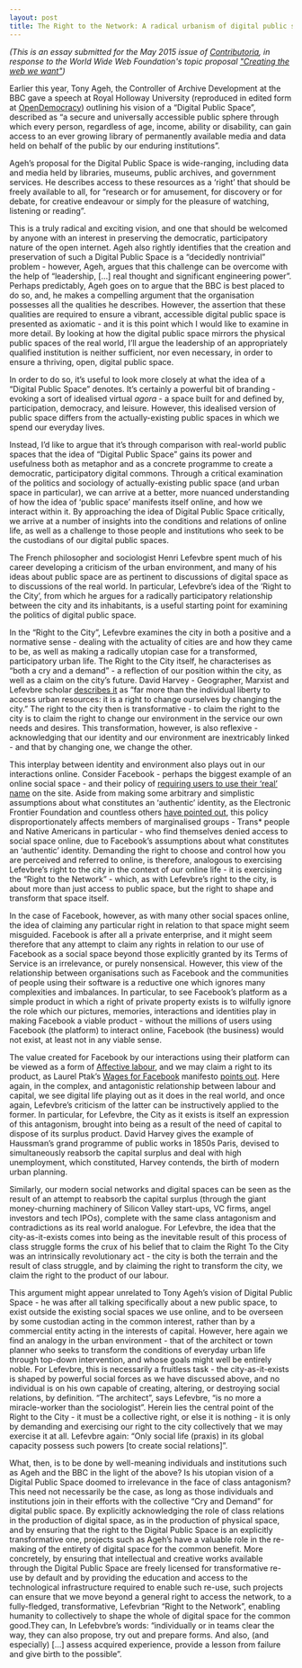 ```yaml
---
layout: post
title: The Right to the Network: A radical urbanism of digital public space
---
```


*(This is an essay submitted for the May 2015 issue of [Contributoria](https://www.contributoria.com/), in
response to the World Wide Web Foundation's topic proposal ["Creating the web we
want"](https://www.contributoria.com/topics/54f2fd0cfc2485d03000000e))*

Earlier this year, Tony Ageh, the Controller of Archive Development at the BBC gave a speech at Royal Holloway University (reproduced in edited form at [OpenDemocracy](https://www.opendemocracy.net/ourbeeb/tony-ageh/bbc-licence-fee-and-digital-public-space)) outlining his vision of a “Digital Public Space”, described as “a secure and universally accessible public sphere through which every person, regardless of age, income, ability or disability, can gain access to an ever growing library of permanently available media and data held on behalf of the public by our enduring institutions”.

Ageh’s proposal for the Digital Public Space is wide-ranging, including data and media held by libraries, museums, public archives, and government services. He describes access to these resources as a ‘right’ that should be freely available to all, for “research or for amusement, for discovery or for debate, for creative endeavour or simply for the pleasure of watching, listening or reading”.

This is a truly radical and exciting vision, and one that should be welcomed by anyone with an interest in preserving the democratic, participatory nature of the open internet. Ageh also rightly identifies that the creation and preservation of such a Digital Public Space is a “decidedly nontrivial” problem - however, Ageh, argues that this challenge can be overcome with the help of “leadership, […] real thought and significant engineering power”. Perhaps predictably, Ageh goes on to argue that the BBC is best placed to do so, and, he makes a compelling argument that the organisation possesses all the qualities he describes. However, the assertion that these qualities are required to ensure a vibrant, accessible digital public space is presented as axiomatic - and it is this point which I would like to examine in more detail. By looking at how the digital public space mirrors the physical public spaces of the real world, I’ll argue the leadership of an appropriately qualified institution is neither sufficient, nor even necessary, in order to ensure a thriving, open, digital public space.

In order to do so, it’s useful to look more closely at what the idea of a “Digital Public Space” denotes. It’s certainly a powerful bit of branding - evoking a sort of idealised virtual *agora* - a space built for and defined by, participation, democracy, and leisure. However, this idealised version of public space differs from the actually-existing public spaces in which we spend our everyday lives.

Instead, I’d like to argue that it’s through comparison with real-world public spaces that the idea of “Digital Public Space” gains its power and usefulness both as metaphor and as a concrete programme to create a democratic, participatory digital commons. Through a critical examination of the politics and sociology of actually-existing public space (and urban space in particular), we can arrive at a better, more nuanced understanding of how the idea of ‘public space’ manifests itself online, and how we interact within it. By approaching the idea of Digital Public Space critically, we arrive at a number of insights into the conditions and relations of online life, as well as a challenge to those people and institutions who seek to be the custodians of our digital public spaces.

The French philosopher and sociologist Henri Lefevbre spent much of his career developing a criticism of the urban environment, and many of his ideas about public space are as pertinent to discussions of digital space as to discussions of the real world. In particular, Lefevbre’s idea of the ‘Right to the City’, from which he argues for a radically participatory relationship between the city and its inhabitants, is a useful starting point for examining the politics of digital public space.

In the “Right to the City”, Lefevbre examines the city in both a positive and a normative sense - dealing with the actuality of cities are and how they came to be, as well as making a radically utopian case for a transformed, participatory urban life. The Right to the City itself, he characterises as “both a cry and a demand” - a reflection of our position within the city, as well as a claim on the city’s future. David Harvey - Geographer, Marxist and Lefevbre scholar [describes it](http://newleftreview.org/II/53/david-harvey-the-right-to-the-city) as “far more than the individual liberty to access urban resources: it is a right to change ourselves by changing the city.” The right to the city then is transformative - to claim the right to the city is to claim the right to change our environment in the service our own needs and desires. This transformation, however, is also reflexive - acknowledging that our identity and our environment are inextricably linked - and that by changing one, we change the other.

This interplay between identity and environment also plays out in our interactions online. Consider Facebook - perhaps the biggest example of an online social space - and their policy of [requiring users to use their ‘real’ name](https://en-gb.facebook.com/help/112146705538576) on the site. Aside from making some arbitrary and simplistic assumptions about what constitutes an ‘authentic’ identity, as the Electronic Frontier Foundation and countless others [have pointed out](https://en-gb.facebook.com/help/112146705538576), this policy disproportionately affects members of marginalised groups - Trans\* people and Native Americans in particular - who find themselves denied access to social space online, due to Facebook’s assumptions about what constitutes an ‘authentic’ identity. Demanding the right to choose and control how you are perceived and referred to online, is therefore, analogous to exercising Lefevbre’s right to the city in the context of our online life - it is exercising the “Right to the Network” - which, as with Lefevbre’s right to the city, is about more than just access to public space, but the right to shape and transform that space itself.

In the case of Facebook, however, as with many other social spaces online, the idea of claiming any particular right in relation to that space might seem misguided. Facebook is after all a private enterprise, and it might seem therefore that any attempt to claim any rights in relation to our use of Facebook as a social space beyond those explicitly granted by its Terms of Service is an irrelevance, or purely nonsensical. However, this view of the relationship between organisations such as Facebook and the communities of people using their software is a reductive one which ignores many complexities and imbalances. In particular, to see Facebook’s platform as a simple product in which a right of private property exists is to wilfully ignore the role which our pictures, memories, interactions and identities play in making Facebook a viable product - without the millions of users using Facebook (the platform) to interact online, Facebook (the business) would not exist, at least not in any viable sense.

The value created for Facebook by our interactions using their platform can be viewed as a form of [Affective labour](http://en.wikipedia.org/wiki/Affective_labor), and we may claim a right to its product, as Laurel Ptak’s [Wages for Facebook](http://wagesforfacebook.com/) manifesto [points out](http://www.dissentmagazine.org/article/wages-for-facebook). Here again, in the complex, and antagonistic relationship between labour and capital, we see digital life playing out as it does in the real world, and once again, Lefevbre’s criticism of the latter can be instructively applied to the former. In particular, for Lefevbre, the City as it exists is itself an expression of this antagonism, brought into being as a result of the need of capital to dispose of its surplus product. David Harvey gives the example of Haussman’s grand programme of public works in 1850s Paris, devised to simultaneously reabsorb the capital surplus and deal with high unemployment, which constituted, Harvey contends, the birth of modern urban planning.

Similarly, our modern social networks and digital spaces can be seen as the result of an attempt to reabsorb the capital surplus (through the giant money-churning machinery of Silicon Valley start-ups, VC firms, angel investors and tech IPOs), complete with the same class antagonism and contradictions as its real world analogue. For Lefevbre, the idea that the city-as-it-exists comes into being as the inevitable result of this process of class struggle forms the crux of his belief that to claim the Right To the City was an intrinsically revolutionary act - the city is both the terrain and the result of class struggle, and by claiming the right to transform the city, we claim the right to the product of our labour.

This argument might appear unrelated to Tony Ageh’s vision of Digital Public Space - he was after all talking specifically about a new public space, to exist outside the existing social spaces we use online, and to be overseen by some custodian acting in the common interest, rather than by a commercial entity acting in the interests of capital. However, here again we find an analogy in the urban environment - that of the architect or town planner who seeks to transform the conditions of everyday urban life through top-down intervention, and whose goals might well be entirely noble. For Lefevbre, this is necessarily a fruitless task - the city-as-it-exists is shaped by powerful social forces as we have discussed above, and no individual is on his own capable of creating, altering, or destroying social relations, by definition. “The architect”, says Lefevbre, “is no more a miracle-worker than the sociologist”. Herein lies the central point of the Right to the City - it must be a collective right, or else it is nothing - it is only by demanding and exercising our right to the city collectively that we may exercise it at all. Lefevbre again: “Only social life (praxis) in its global capacity possess such powers [to create social relations]”.

What, then, is to be done by well-meaning individuals and institutions such as Ageh and the BBC in the light of the above? Is his utopian vision of a Digital Public Space doomed to irrelevance in the face of class antagonism? This need not necessarily be the case, as long as those individuals and institutions join in their efforts with the collective “Cry and Demand” for digital public space. By explicitly acknowledging the role of class relations in the production of digital space, as in the production of physical space, and by ensuring that the right to the Digital Public Space is an explicitly transformative one, projects such as Ageh’s have a valuable role in the re-making of the entirety of digital space for the common benefit. More concretely, by ensuring that intellectual and creative works available through the Digital Public Space are freely licensed for transformative re-use by default and by providing the education and access to the technological infrastructure required to enable such re-use, such projects can ensure that we move beyond a general right to access the network, to a fully-fledged, transformative, Lefevbrian “Right to the Network”, enabling humanity to collectively to shape the whole of digital space for the common good.They can, In Lefebvbre’s words: “individually or in teams clear the way, they can also propose, try out and prepare forms. And also, (and especially) [...] assess acquired experience, provide a lesson from failure and give birth to the possible”.

